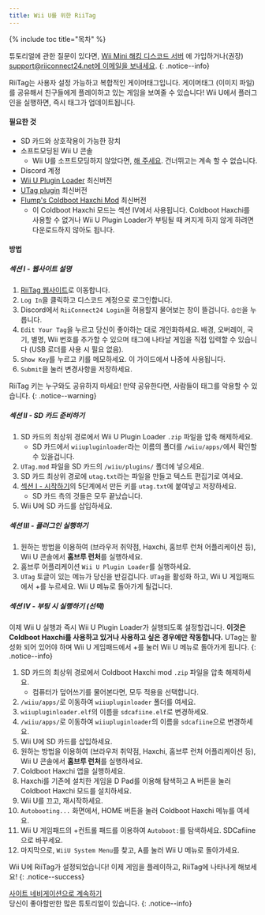 ```yaml
---
title: Wii U를 위한 RiiTag
---
```


{% include toc title="목차" %}

튜토리얼에 관한 질문이 있다면, [Wii Mini 해킹 디스코드 서버](https://discord.gg/rc24) 에 가입하거나(권장) [support@riiconnect24.net에 이메일을 보내세요](mailto:support@riiconnect24.net).
{: .notice--info}

RiiTag는 사용자 설정 가능하고 복합적인 게이머태그입니다. 게이머태그 (이미지 파일) 를 공유해서 친구들에게 플레이하고 있는 게임을 보여줄 수 있습니다! Wii U에서 플러그인을 실행하면, 즉시 태그가 업데이트됩니다.

#### 필요한 것

- SD 카드와 상호작용이 가능한 장치
- 소프트모딩된 Wii U 콘솔
   - Wii U를 소프트모딩하지 않았다면, [해 주세요](https://wiiu.hacks.guide). 건너뛰고는 계속 할 수 없습니다.
- Discord 계정
- [Wii U Plugin Loader](https://github.com/Maschell/WiiUPluginLoader/releases) 최신버전
- [UTag plugin](https://github.com/RiiConnect24/UTag/releases) 최신버전
- [Flump's Coldboot Haxchi Mod](https://www.dropbox.com/sh/gxkf72jia1adpyg/AACPMfGU2AyWUZmhU2awjSsca/Haxchi-CBHC%20Flump%20Mod.zip?dl=1) 최신버전
   - 이 Coldboot Haxchi 모드는 섹션 IV에서 사용됩니다. Coldboot Haxchi를 사용할 수 없거나 Wii U Plugin Loader가 부팅될 때 켜지게 하지 않게 하려면 다운로드하지 않아도 됩니다.

#### 방법

##### 섹션 I - 웹사이트 설명

1. [RiiTag 웹사이트](https://tag.rc24.xyz/)로 이동합니다.
2. `Log In`을 클릭하고 디스코드 계정으로 로그인합니다.
3. Discord에서 `RiiConnect24 Login`을 허용할지 물어보는 창이 뜰겁니다. `승인`을 누릅니다.
4. `Edit Your Tag`을 누르고 당신이 좋아하는 대로 개인화하세요. 배경, 오버레이, 국기, 별명, Wii 번호를 추가할 수 있으며 태그에 나타날 게임을 직접 입력할 수 있습니다 (USB 로더를 사용 시 필요 없음).
5. `Show Key`를 누르고 키를 메모하세요. 이 가이드에서 나중에 사용됩니다.
6. `Submit`을 눌러 변경사항을 저장하세요.

RiiTag 키는 누구와도 공유하지 마세요! 만약 공유한다면, 사람들이 태그를 악용할 수 있습니다.
{: .notice--warning}

##### 섹션 II - SD 카드 준비하기

1. SD 카드의 최상위 경로에서 Wii U Plugin Loader `.zip` 파일을 압축 해제하세요.
   - SD 카드에서 `wiiupluginloader`라는 이름의 폴더를 `/wiiu/apps/`에서 확인할 수 있을겁니다.
2. `UTag.mod` 파일을 SD 카드의 `/wiiu/plugins/` 폴더에 넣으세요.
3. SD 카드 최상위 경로에 `utag.txt`라는 파일을 만들고 텍스트 편집기로 여세요.
4. [섹션 I - 시작하기](#section-i---getting-started)의 5단계에서 만든 키를 `utag.txt`에 붙여넣고 저장하세요.
   - SD 카드 측의 것들은 모두 끝났습니다.
5. Wii U에 SD 카드를 삽입하세요.

##### 섹션 III - 플러그인 실행하기

1. 원하는 방법을 이용하여 (브라우저 취약점, Haxchi, 홈브루 런처 어플리케이션 등), Wii U 콘솔에서 **홈브루 런처**를 실행하세요.
2. 홈브루 어플리케이션 `Wii U Plugin Loader`를 실행하세요.
3. `UTag` 토글이 있는 메뉴가 당신을 반길겁니다. `UTag`을 활성화 하고, Wii U 게임패드에서 +를 누르세요. Wii U 메뉴로 돌아가게 될겁니다.

##### 섹션 IV - 부팅 시 실행하기 (선택)

이제 Wii U 실행과 즉시 Wii U Plugin Loader가 실행되도록 설정할겁니다. **이것은 Coldboot Haxchi를 사용하고 있거나 사용하고 싶은 경우에만 작동합니다.** UTag는 활성화 되어 있어야 하며 Wii U 게임패드에서 +를 눌러 Wii U 메뉴로 돌아가게 됩니다.
{: .notice--info}

1. SD 카드의 최상위 경로에서 Coldboot Haxchi mod `.zip` 파일을 압축 해제하세요.
   - 컴퓨터가 덮어쓰기를 물어본다면, 모두 적용을 선택합니다.
2. `/wiiu/apps/`로 이동하여 `wiiupluginloader` 폴더를 여세요.
3. `wiiupluginloader.elf`의 이름을 `sdcafiine.elf`로 변경하세요.
4. `/wiiu/apps/`로 이동하여 `wiiupluginloader`의 이름을 `sdcafiine`으로 변경하세요.
5. Wii U에 SD 카드를 삽입하세요.
6. 원하는 방법을 이용하여 (브라우저 취약점, Haxchi, 홈브루 런처 어플리케이션 등), Wii U 콘솔에서 **홈브루 런처**를 실행하세요.
6. Coldboot Haxchi 앱을 실행하세요.
7. Haxchi를 기존에 설치한 게임을 D Pad를 이용해 탐색하고 A 버튼을 눌러 Coldboot Haxchi 모드를 설치하세요.
8. Wii U를 끄고, 재시작하세요.
9. `Autobooting...` 화면에서, HOME 버튼을 눌러 Coldboot Haxchi 메뉴를 여세요.
10. Wii U 게임패드의 +컨트롤 패드를 이용하여 `Autoboot:`를 탐색하세요. SDCafiine으로 바꾸세요.
11. 마지막으로, `WiiU System Menu`를 찾고, A를 눌러 Wii U 메뉴로 돌아가세요.

Wii U에 RiiTag가 설정되었습니다! 이제 게임을 플레이하고, RiiTag에 나타나게 해보세요!
{: .notice--success}

[사이트 네비게이션으로 계속하기](site-navigation)<br>당신이 좋아할만한 많은 튜토리얼이 있습니다.
{: .notice--info}

